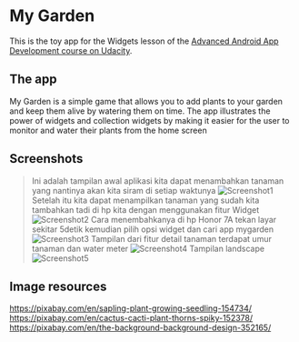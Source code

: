 # My Garden

This is the toy app for the Widgets lesson of the [Advanced Android App Development course on Udacity](https://www.udacity.com/course/advanced-android-app-development--ud855).

## The app
My Garden is a simple game that allows you to add plants to your garden and keep them alive by watering them on time.
The app illustrates the power of widgets and collection widgets by making it easier for the user to monitor and water their plants from the home screen

## Screenshots
> Ini adalah tampilan awal aplikasi kita dapat menambahkan tanaman yang nantinya akan kita siram di setiap waktunya
![Screenshot1](screenshots/tambahnanaman.jpeg) 
> Setelah itu kita dapat menampilkan tanaman yang sudah kita tambahkan tadi di hp kita dengan menggunakan fitur Widget 
![Screenshot2](screenshots/widget1.jpeg) 
> Cara menembahkanya di hp Honor 7A tekan layar sekitar 5detik kemudian pilih opsi widget dan cari app mygarden
![Screenshot3](screenshots/widget2.jpeg)
> Tampilan dari fitur detail tanaman terdapat umur tanaman dan water meter 
![Screenshot4](screenshots/potrait.jpeg) 
> Tampilan landscape
![Screenshot5](screenshots/landscape.jpeg) 

## Image resources
https://pixabay.com/en/sapling-plant-growing-seedling-154734/
https://pixabay.com/en/cactus-cacti-plant-thorns-spiky-152378/
https://pixabay.com/en/the-background-background-design-352165/

